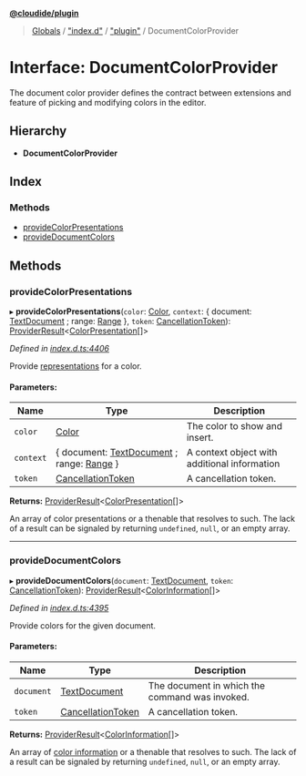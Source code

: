 **[@cloudide/plugin](../README.md)**

> [Globals](../README.md) / ["index.d"](../modules/_index_d_.md) / ["plugin"](../modules/_index_d_._plugin_.md) / DocumentColorProvider

# Interface: DocumentColorProvider

The document color provider defines the contract between extensions and feature of
picking and modifying colors in the editor.

## Hierarchy

* **DocumentColorProvider**

## Index

### Methods

* [provideColorPresentations](_index_d_._plugin_.documentcolorprovider.md#providecolorpresentations)
* [provideDocumentColors](_index_d_._plugin_.documentcolorprovider.md#providedocumentcolors)

## Methods

### provideColorPresentations

▸ **provideColorPresentations**(`color`: [Color](../classes/_index_d_._plugin_.color.md), `context`: { document: [TextDocument](_index_d_._plugin_.textdocument.md) ; range: [Range](../classes/_index_d_._plugin_.range.md)  }, `token`: [CancellationToken](_index_d_._plugin_.cancellationtoken.md)): [ProviderResult](../modules/_index_d_._plugin_.md#providerresult)\<[ColorPresentation](../classes/_index_d_._plugin_.colorpresentation.md)[]>

*Defined in [index.d.ts:4406](https://github.com/shuyaqian/cloudide-plugin-api/blob/9d985be/index.d.ts#L4406)*

Provide [representations](#ColorPresentation) for a color.

#### Parameters:

Name | Type | Description |
------ | ------ | ------ |
`color` | [Color](../classes/_index_d_._plugin_.color.md) | The color to show and insert. |
`context` | { document: [TextDocument](_index_d_._plugin_.textdocument.md) ; range: [Range](../classes/_index_d_._plugin_.range.md)  } | A context object with additional information |
`token` | [CancellationToken](_index_d_._plugin_.cancellationtoken.md) | A cancellation token. |

**Returns:** [ProviderResult](../modules/_index_d_._plugin_.md#providerresult)\<[ColorPresentation](../classes/_index_d_._plugin_.colorpresentation.md)[]>

An array of color presentations or a thenable that resolves to such. The lack of a result
can be signaled by returning `undefined`, `null`, or an empty array.

___

### provideDocumentColors

▸ **provideDocumentColors**(`document`: [TextDocument](_index_d_._plugin_.textdocument.md), `token`: [CancellationToken](_index_d_._plugin_.cancellationtoken.md)): [ProviderResult](../modules/_index_d_._plugin_.md#providerresult)\<[ColorInformation](../classes/_index_d_._plugin_.colorinformation.md)[]>

*Defined in [index.d.ts:4395](https://github.com/shuyaqian/cloudide-plugin-api/blob/9d985be/index.d.ts#L4395)*

Provide colors for the given document.

#### Parameters:

Name | Type | Description |
------ | ------ | ------ |
`document` | [TextDocument](_index_d_._plugin_.textdocument.md) | The document in which the command was invoked. |
`token` | [CancellationToken](_index_d_._plugin_.cancellationtoken.md) | A cancellation token. |

**Returns:** [ProviderResult](../modules/_index_d_._plugin_.md#providerresult)\<[ColorInformation](../classes/_index_d_._plugin_.colorinformation.md)[]>

An array of [color information](#ColorInformation) or a thenable that resolves to such. The lack of a result
can be signaled by returning `undefined`, `null`, or an empty array.
